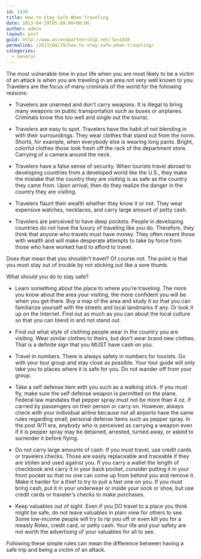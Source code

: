 ```yaml
---
id: 1438
title: How to Stay Safe When Traveling
date: 2013-04-29T05:09:00+00:00
author: admin
layout: post
guid: http://www.ascendpartnership.net/?p=1438
permalink: /2013/04/29/how-to-stay-safe-when-traveling/
categories:
  - General
---
```

The most vulnerable time in your life when you are most likely to be a victim of an attack is when you are traveling in an area not very well known to you. Travelers are the focus of many criminals of the world for the following reasons:

* Travelers are unarmed and don’t carry weapons. It is illegal to bring many weapons on public transportation such as buses or airplanes. Criminals know this too well and single out the tourist.

* Travelers are easy to spot. Travelers have the habit of not blending in with their surroundings. They wear clothes that stand out from the norm. Shorts, for example, when everybody else is wearing long pants. Bright, colorful clothes those look fresh off the rack of the department store. Carrying of a camera around the neck.

* Travelers have a false sense of security. When tourists travel abroad to developing countries from a developed world like the U.S., they make the mistake that the country they are visiting is as safe as the country they came from. Upon arrival, then do they realize the danger in the country they are visiting.

* Travelers flaunt their wealth whether they know it or not. They wear expensive watches, necklaces, and carry large amount of petty cash.

* Travelers are perceived to have deep pockets. People in developing countries do not have the luxury of traveling like you do. Therefore, they think that anyone who travels must have money. They often resent those with wealth and will make desperate attempts to take by force from those who have worked hard to afford to travel.

Does that mean that you shouldn’t travel? Of course not. The point is that you must stay out of trouble by not sticking out like a sore thumb.

What should you do to stay safe?

* Learn something about the place to where you’re traveling. The more you know about the area your visiting, the more confident you will be when you get there. Buy a map of the area and study it so that you can familiarize yourself with the streets and local landmarks if any. Or look it up on the Internet. Find out as much as you can about the local culture so that you can blend in and not stand out.

* Find out what style of clothing people wear in the country you are visiting. Wear similar clothes to theirs, but don’t wear brand new clothes. That is a definite sign that you MUST have cash on you.

* Travel in numbers. There is always safety in numbers for tourists. Go with your tour group and stay close as possible. Your tour guide will only take you to places where it is safe for you. Do not wander off from your group.

* Take a self defense item with you such as a walking stick. If you must fly, make sure the self defense weapon is permitted on the plane. Federal law mandates that pepper spray must not be more than 4 oz. if carried by passengers on their person or carry on. However, always check with your individual airline because not all airports have the same rules regarding small, personal defense items such as pepper spray. In the post 9/11 era, anybody who is perceived as carrying a weapon even if it is pepper spray may be detained, arrested, turned away, or asked to surrender it before flying.

* Do not carry large amounts of cash. If you must travel, use credit cards or travelers checks. Those are easily replaceable and traceable if they are stolen and used against you. If you carry a wallet the length of checkbook and carry it in your back pocket, consider putting it in your front pocket so that no one can come up from behind you and remove it. Make it harder for a thief to try to pull a fast one on you. If you must bring cash, put it in your underwear or inside your sock or shoe, but use credit cards or traveler’s checks to make purchases.

* Keep valuables out of sight. Even if you DO travel to a place you think might be safe, do not leave valuables in plain view for others to see. Some low-income people will try to rip you off or even kill you for a measly Rolex, credit card, or petty cash. Your life and your safety are not worth the advertising of your valuables for all to see.

Following these simple rules can mean the difference between having a safe trip and being a victim of an attack.